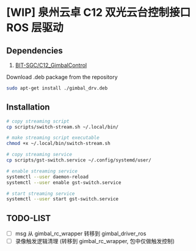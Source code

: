 # [WIP] 泉州云卓 C12 双光云台控制接口 ROS 层驱动

## Dependencies

1. [BIT-SGC/C12_GimbalControl](https://github.com/BIT-SGC/C12_GimbalControl)

Download .deb package from the repository


```bash
sudo apt-get install ./gimbal_drv.deb
```

## Installation

```bash
# copy streaming script
cp scripts/switch-stream.sh ~/.local/bin/

# make streaming script executable
chmod +x ~/.local/bin/switch-stream.sh

# copy streaming service
cp scripts/gst-switch.service ~/.config/systemd/user/

# enable streaming service
systemctl --user daemon-reload
systemctl --user enable gst-switch.service

# start streaming service
systemctl --user start gst-switch.service
```

## TODO-LIST

- [ ] msg 从 gimbal_rc_wrapper 转移到 gimbal_driver_ros
- [ ] 录像触发逻辑清理 (转移到 gimbal_rc_wrapper, 包中仅做触发控制)
